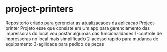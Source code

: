 # project-printers
Repositorio criado para gerenciar as atualizacaoes da aplicacao Project-printer 
Projeto esse que consiste em um app para gerenciamento das impressoras do local
vou postar algumas das funcionalidades
1-controle de impressoras no local mais simplificado
2-acesso rapido para mudanca de equipamento 
3-agilidade para pedido de peças
